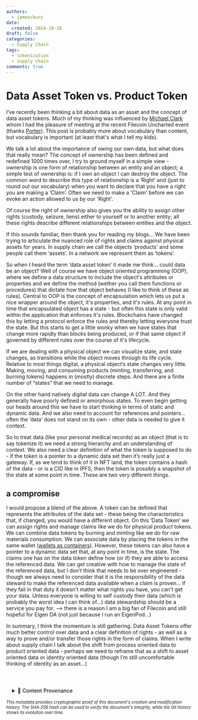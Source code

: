 ```yaml
---
authors:
  - jamescbury
date:
  created: 2024-10-18
draft: false
categories:
  - Supply Chain
tags:
  - tokenization
  - supply chain
comments: true
---
```


# Data Asset Token vs. Product Token

I’ve recently been thinking a bit about data as an asset and the concept of data asset tokens.  Much of my thinking was influenced by [Michael Clark](https://www.linkedin.com/in/futureofmichael/) whom I had the pleasure of meeting at the recent Filecoin Uncharted event (thanks [Porter](https://www.linkedin.com/in/porterstowell/)).  This post is probably more about vocabulary than content, but vocabulary is important (at least that's what I tell my kids).

<!-- more -->

We talk a lot about the importance of owing our own data, but what does that really mean?  The concept of ownership has been defined and redefined 1000 times over, I try to ground myself in a simple view - ownership is one form of relationship between an entity and an object; a simple test of ownership is: if I own an object I can destroy the object.  The common word to describe this type of relationship is a ‘Right’ and (just to round out our vocabulary) when you want to declare that you have a right you are making a ‘Claim’.  Often we need to make a 'Claim' before we can evoke an action allowed to us by our 'Right'.

Of course the right of ownership also gives you the ability to assign other rights (custody, seizure, liens) either to yourself or to another entity; all these rights describe different relationships between entities and the object.  

If this sounds familiar, then thank you for reading my blogs… We have been trying to articulate the nuanced role of rights and claims against physical assets for years.  In supply chain we call the objects ‘products’ and some people call them ‘assets’.  In a network we represent them as ‘tokens’.

So when I heard the term ‘data asset token’ it made me think… could data be an object? Well of course we have object oriented programming (OOP), where we define a data structure to include the object's attributes or properties and we define the method (wether you call them functions or procedures) that dictate how that object behaves (I like to think of these as rules).  Central to OOP is the concept of encapsulation which lets us put a nice wrapper around the object, it's properties, and it's rules. At any point in time that encapsulated object has a state - but often this state is only valid within the application that enforces it's rules.  Blockchains have changed this by letting a protocol enforce the rules and thereby letting everyone trust the state.  But this starts to get a little wonky when we have states that change more rapidly than blocks being produced, or if that same object if governed by different rules over the course of it's lifecycle.

If we are dealing with a physical object we can visualize state, and state changes, as transitions while the object moves through its life cycle. Relative to most things digital, a physical object’s state changes very little.  Making, moving, and consuming products (minting, transferring, and burning tokens) happens in (mostly) discrete steps. And there are a finite number of “states” that we need to manage.

On the other hand natively digital data can change A LOT.  And they generally have poorly defined or amorphous states.  To even begin getting our heads around this we have to start thinking in terms of static and dynamic data.  And we also need to account for references and pointers… often the ‘data’ does not stand on its own - other data is needed to give it context.

So to treat data (like your personal medical records) as an object (that is to say tokenize it) we need a strong hierarchy and an understanding of context.  We also need a clear definition of what the token is supposed to do - if the token is a pointer to a dynamic data set then it’s really just a gateway.  If, as we tend to think of it in NFT land, the token contains a hash of the data - or is a CID like in IPFS, then the token is possibly a snapshot of the state at some point in time.  These are two very different things.

## a compromise

I would propose a blend of the above.  A token can be defined that represents the attributes of the data set - these being the characteristics that, if changed, you would have a different object.  On this ‘Data Token’ we can assign rights and manage claims like we do for physical product tokens.  We can combine data tokens by burning and minting like we do for raw materials consumption.  We can associate data by placing the tokens in the same wallet ([wallets as containers](https://zeroth-tech.github.io/blogs/2024/07/22/contract-wallets-as-containers/)). However, these tokens can also have a pointer to a dynamic data set that, at any point in time, is the state.  The claims one has on the data token define how (or if) they are able to access the referenced data.  We can get creative with how to manage the state of the referenced data, but I don’t think that needs to be over engineered - though we always need to consider that it is the responsibility of the data steward to make the referenced data available when a claim is proven… if they fail in that duty it doesn’t matter what rights you have, you can't get your data.  Unless everyone is willing to self custody their data (which is probably the worst idea I can think of…) data stewardship should be a service you pay for.  —> there is a reason I am a big fan of Filecoin and still hopeful for Eigen DA (not just because I run an EigenPod…)

In summary, I think the momentum is still gathering.  Data Asset Tokens offer much better control over data and a clear definition of rights - as well as a way to prove and/or transfer those rights in the form of claims.  When I write about supply chain I talk about the shift from process oriented data to product oriented data - perhaps we need to reframe that as a shift to asset oriented data or identity oriented data (though I’m still uncomfortable thinking of identity as an asset…)

<!-- BLOG_GIT_METADATA START -->

<div class="blog-git-metadata" style="margin-top: 2rem; padding-top: 1rem; border-top: 1px solid var(--md-default-fg-color--lightest);">
  <details style="background: var(--md-code-bg-color); padding: 0.5rem 1rem; border-radius: 0.2rem;">
    <summary style="cursor: pointer; font-weight: 500; color: var(--md-default-fg-color--light);">
      📝 Content Provenance
    </summary>
    <div style="margin-top: 1rem; font-size: 0.9em;">
      <p style="margin: 0.5rem 0;"><strong>Created:</strong> 2024-11-01</p>
      <p style="margin: 0.5rem 0;"><strong>Last Modified:</strong> 2025-09-19</p>
      <p style="margin: 0.5rem 0;"><strong>Total Revisions:</strong> 3</p>
      <p style="margin: 0.5rem 0;"><strong>File SHA-256:</strong> <code style="font-size: 0.85em;">1d716422bbb8475a...</code></p>
      
      <div style="margin-top: 1rem;">
        <p style="margin: 0.5rem 0; font-weight: 500;">Recent Changes:</p>
        <table style="width: 100%; font-size: 0.85em; margin-top: 0.5rem;">
          <thead>
            <tr style="border-bottom: 1px solid var(--md-default-fg-color--lightest);">
              <th style="text-align: left; padding: 0.25rem;">Date</th>
              <th style="text-align: left; padding: 0.25rem;">Author</th>
              <th style="text-align: left; padding: 0.25rem;">Change</th>
            </tr>
          </thead>
          <tbody>
            <tr>
              <td style="padding: 0.25rem;">2025-09-19</td>
              <td style="padding: 0.25rem;">James Canterbury</td>
              <td style="padding: 0.25rem;">Added the github "Content Provenance" onto each...</td>
            </tr>
            <tr>
              <td style="padding: 0.25rem;">2024-11-01</td>
              <td style="padding: 0.25rem;">James Canterbury</td>
              <td style="padding: 0.25rem;">Update data_asset_tokens.md</td>
            </tr>
            <tr>
              <td style="padding: 0.25rem;">2024-11-01</td>
              <td style="padding: 0.25rem;">James Canterbury</td>
              <td style="padding: 0.25rem;">posting data asset tokens blog and updates to BLT</td>
            </tr>
          </tbody>
        </table>
      </div>
      
      <p style="margin-top: 1rem; margin-bottom: 0;">
        <a href="https://github.com/zeroth-tech/blogs/blob/d8b1cb6671276034987e8ed4c379922236f926e8/docs/posts/data_asset_tokens.md" target="_blank" style="color: var(--md-primary-fg-color); text-decoration: none;">
          View Full History on GitHub →
        </a>
      </p>
    </div>
  </details>
  
  <div style="margin-top: 0.5rem; font-size: 0.8em; color: var(--md-default-fg-color--lighter);">
    <p style="margin: 0;">
      <em>This metadata provides cryptographic proof of this document's creation and modification history. 
      The SHA-256 hash can be used to verify the document's integrity, while the Git history shows its evolution over time.</em>
    </p>
  </div>
</div>

<!-- BLOG_GIT_METADATA END -->

